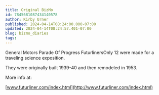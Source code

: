 ```yaml
---
title: Original BizMo
id: 7845681087434140578
author: Kirby Urner
published: 2024-04-14T08:24:00.000-07:00
updated: 2024-04-14T08:24:57.401-07:00
blog: bizmo_diaries
tags: 
---
```


[](https://www.flickr.com/photos/kirbyurner/53653258416/in/dateposted/)
General Motors Parade Of Progress FuturlinersOnly 12 were made for a traveling science exposition.

They were originally built 1939-40 and then remodeled in 1953.

More info at:

[www.futurliner.com/index.html](http://www.futurliner.com/index.html)